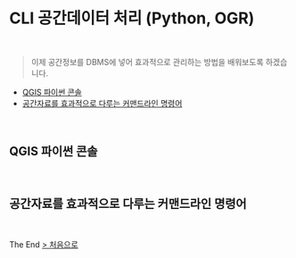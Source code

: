 # CLI 공간데이터 처리 (Python, OGR)

<br>

> 이제 공간정보를 DBMS에 넣어 효과적으로 관리하는 방법을 배워보도록 하겠습니다.

- [QGIS 파이썬 콘솔](#qgis-파이썬-콘솔)
- [공간자료를 효과적으로 다루는 커맨드라인 명령어](#공간자료를-효과적으로-다루는-커맨드라인-명령어)

<br>

## QGIS 파이썬 콘솔




<br>

## 공간자료를 효과적으로 다루는 커맨드라인 명령어



<br>

The End [> 처음으로](README.md)